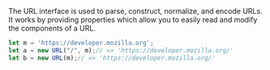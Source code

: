 
##

The URL interface is used to parse, construct, normalize, and encode URLs. It works by providing properties which allow you to easily read and modify the components of a URL.

```js
let m = 'https://developer.mozilla.org';
let a = new URL("/", m);// => 'https://developer.mozilla.org/'
let b = new URL(m);// => 'https://developer.mozilla.org/'
```

